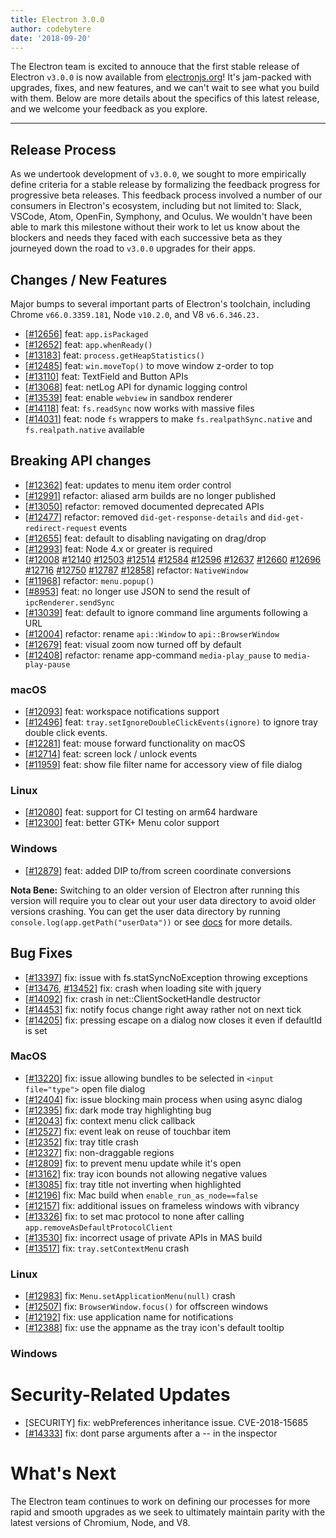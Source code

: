 ```yaml
---
title: Electron 3.0.0
author: codebytere
date: '2018-09-20'
---
```


The Electron team is excited to annouce that the first stable release of Electron `v3.0.0` is now
available from [electronjs.org](https://electronjs.org/)! It's jam-packed with upgrades, fixes, and new features, and we can't wait to see what you build with them. Below are more details about the specifics of this latest release, and we welcome your feedback as you explore.

---

## Release Process

As we undertook development of `v3.0.0`, we sought to more empirically define criteria for a stable release by formalizing the feedback progress for progressive beta releases. This feedback process involved a number of our consumers in Electron's ecosystem, including but not limited to: Slack, VSCode, Atom, OpenFin, Symphony, and Oculus. We wouldn't have been able to mark this milestone without their work to let us know about the blockers and needs they faced with each successive beta as they journeyed down the road to `v3.0.0` upgrades for their apps.

## Changes / New Features

Major bumps to several important parts of Electron's toolchain, including Chrome `v66.0.3359.181`, Node `v10.2.0`, and V8 `v6.6.346.23.`

* [[#12656](https://github.com/electron/electron/pull/12656)] feat: `app.isPackaged`
* [[#12652](https://github.com/electron/electron/pull/12652)] feat: `app.whenReady()`
* [[#13183](https://github.com/electron/electron/pull/13183)] feat: `process.getHeapStatistics()`
* [[#12485](https://github.com/electron/electron/pull/12485)] feat: `win.moveTop()` to move window z-order to top
* [[#13110](https://github.com/electron/electron/pull/13110)] feat: TextField and Button APIs
* [[#13068](https://github.com/electron/electron/pull/13068)] feat: netLog API for dynamic logging control
* [[#13539](https://github.com/electron/electron/pull/13539)] feat: enable `webview` in sandbox renderer
* [[#14118](https://github.com/electron/electron/pull/14118)] feat: `fs.readSync` now works with massive files
* [[#14031](https://github.com/electron/electron/pull/14031)] feat: node `fs` wrappers to make `fs.realpathSync.native` and `fs.realpath.native` available

## Breaking API changes

* [[#12362](https://github.com/electron/electron/pull/12362)] feat: updates to menu item order control
* [[#12991](https://github.com/electron/electron/pull/12991)] refactor: aliased arm builds are no longer published
* [[#13050](https://github.com/electron/electron/pull/13050)] refactor: removed documented deprecated APIs
* [[#12477](https://github.com/electron/electron/pull/12477)] refactor: removed `did-get-response-details` and `did-get-redirect-request` events
* [[#12655](https://github.com/electron/electron/pull/12655)] feat: default to disabling navigating on drag/drop
* [[#12993](https://github.com/electron/electron/pull/12993)] feat: Node 4.x or greater is required
* [[#12008](https://github.com/electron/electron/pull/12008) [#12140](https://github.com/electron/electron/pull/12140) [#12503](https://github.com/electron/electron/pull/12503) [#12514](https://github.com/electron/electron/pull/12514) [#12584](https://github.com/electron/electron/pull/12584) [#12596](https://github.com/electron/electron/pull/12596) [#12637](https://github.com/electron/electron/pull/12637) [#12660](https://github.com/electron/electron/pull/12660) [#12696](https://github.com/electron/electron/pull/12696) [#12716](https://github.com/electron/electron/pull/12716) [#12750](https://github.com/electron/electron/pull/12750) [#12787](https://github.com/electron/electron/pull/12787) [#12858](https://github.com/electron/electron/pull/12858)] refactor: `NativeWindow`
* [[#11968](https://github.com/electron/electron/pull/11968)] refactor: `menu.popup()`
* [[#8953](https://github.com/electron/electron/pull/8953)] feat: no longer use JSON to send the result of `ipcRenderer.sendSync`
* [[#13039](https://github.com/electron/electron/pull/13039)] feat: default to ignore command line arguments following a URL
* [[#12004](https://github.com/electron/electron/pull/12004)] refactor: rename `api::Window` to `api::BrowserWindow`
* [[#12679](https://github.com/electron/electron/pull/12679)] feat: visual zoom now turned off by default
* [[#12408](https://github.com/electron/electron/pull/12408)] refactor: rename app-command `media-play_pause` to `media-play-pause`

### macOS

* [[#12093](https://github.com/electron/electron/pull/12093)] feat: workspace notifications support
* [[#12496](https://github.com/electron/electron/pull/12496)] feat: `tray.setIgnoreDoubleClickEvents(ignore)` to ignore tray double click events. 
* [[#12281](https://github.com/electron/electron/pull/12281)] feat: mouse forward functionality on macOS
* [[#12714](https://github.com/electron/electron/pull/12714)] feat: screen lock / unlock events
* [[#11959](https://github.com/electron/electron/pull/11959)] feat: show file filter name for accessory view of file dialog

### Linux

* [[#12080](https://github.com/electron/electron/pull/12080)] feat: support for CI testing on arm64 hardware
* [[#12300](https://github.com/electron/electron/pull/12300)] feat: better GTK+ Menu color support

### Windows

* [[#12879](https://github.com/electron/electron/pull/12879)] feat: added DIP to/from screen coordinate conversions

**Nota Bene:** Switching to an older version of Electron after running this version will require you to clear out your user data directory to avoid older versions crashing. You can get the user data directory by running `console.log(app.getPath("userData"))` or see [docs](https://electronjs.org/docs/api/app#appgetpathname) for more details.

## Bug Fixes

* [[#13397](https://github.com/electron/electron/pull/13397)] fix: issue with fs.statSyncNoException throwing exceptions
* [[#13476](https://github.com/electron/electron/pull/13476), [#13452](https://github.com/electron/electron/pull/13452)] fix: crash when loading site with jquery
* [[#14092](https://github.com/electron/electron/pull/14092)] fix: crash in net::ClientSocketHandle destructor
* [[#14453](https://github.com/electron/electron/pull/14453)] fix: notify focus change right away rather not on next tick
* [[#14205](https://github.com/electron/electron/pull/14205)] fix: pressing escape on a dialog now closes it even if defaultId is set

### MacOS

* [[#13220](https://github.com/electron/electron/pull/13220)] fix: issue allowing bundles to be selected in `<input file="type">` open file dialog
* [[#12404](https://github.com/electron/electron/pull/12404)] fix: issue blocking main process when using async dialog
* [[#12395](https://github.com/electron/electron/pull/12395)] fix: dark mode tray highlighting bug
* [[#12043](https://github.com/electron/electron/pull/12043)] fix: context menu click callback
* [[#12527](https://github.com/electron/electron/pull/12527)] fix: event leak on reuse of touchbar item
* [[#12352](https://github.com/electron/electron/pull/12352)] fix: tray title crash
* [[#12327](https://github.com/electron/electron/pull/12327)] fix: non-draggable regions
* [[#12809](https://github.com/electron/electron/pull/12809)] fix: to prevent menu update while it's open
* [[#13162](https://github.com/electron/electron/pull/13162)] fix: tray icon bounds not allowing negative values
* [[#13085](https://github.com/electron/electron/pull/13085)] fix: tray title not inverting when highlighted
* [[#12196](https://github.com/electron/electron/pull/12196)] fix: Mac build when `enable_run_as_node==false`
* [[#12157](https://github.com/electron/electron/pull/12157)] fix: additional issues on frameless windows with vibrancy
* [[#13326](https://github.com/electron/electron/pull/13326)] fix: to set mac protocol to none after calling `app.removeAsDefaultProtocolClient`
* [[#13530](https://github.com/electron/electron/pull/13530)] fix: incorrect usage of private APIs in MAS build
* [[#13517](https://github.com/electron/electron/pull/13517)] fix: `tray.setContextMen`u crash 

### Linux

* [[#12983](https://github.com/electron/electron/pull/12983)] fix: `Menu.setApplicationMenu(null)` crash
* [[#12507](https://github.com/electron/electron/pull/12507)] fix: `BrowserWindow.focus()` for offscreen windows
* [[#12192](https://github.com/electron/electron/pull/12192)] fix: use application name for notifications
* [[#12388](https://github.com/electron/electron/pull/12388)] fix: use the appname as the tray icon's default tooltip

### Windows

# Security-Related Updates

* [SECURITY] fix: webPreferences inheritance issue. CVE-2018-15685
* [[#14333](https://github.com/electron/electron/pull/14333)] fix: dont parse arguments after a -- in the inspector 

# What's Next

The Electron team continues to work on defining our processes for more rapid and smooth upgrades as we seek to ultimately maintain parity with the latest versions of Chromium, Node, and V8.
